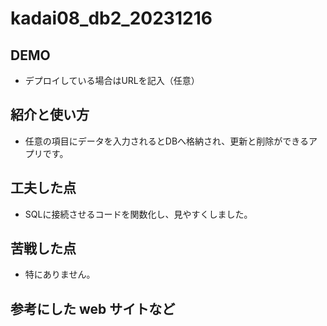 # kadai08_db2_20231216

## DEMO
  - デプロイしている場合はURLを記入（任意）

## 紹介と使い方
  - 任意の項目にデータを入力されるとDBへ格納され、更新と削除ができるアプリです。

## 工夫した点
  - SQLに接続させるコードを関数化し、見やすくしました。

## 苦戦した点
  - 特にありません。
        
## 参考にした web サイトなど
